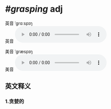 # ***\#grasping*** adj
英音 ˈɡrɑːspɪŋ  
英音
<audio src="./media/grasping1_AAC.aac" controls="controls"></audio>

美音 ˈɡræspɪŋ  
美音
<audio src="./media/grasping2_AAC.aac" controls="controls"></audio>



  

英文释义
---
### 1.**贪婪的**  



